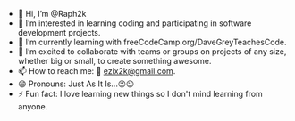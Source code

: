 - 👋 Hi, I’m @Raph2k
- 👀 I’m interested in learning coding and participating in software development projects.
- 🌱 I’m currently learning with freeCodeCamp.org/DaveGreyTeachesCode.
- 💞️ I’m excited to collaborate with teams or groups on projects of any size, whether big or small, to create something awesome.
- 📫 How to reach me: 📧 ezix2k@gmail.com.
- 😄 Pronouns: Just As It Is...😉😉
- ⚡ Fun fact: I love learning new things so I don't mind learning from anyone.

<!---
Raph2k/Raph2k is a ✨ special ✨ repository because its `README.md` (this file) appears on your GitHub profile.
You can click the Preview link to take a look at your changes.
--->
